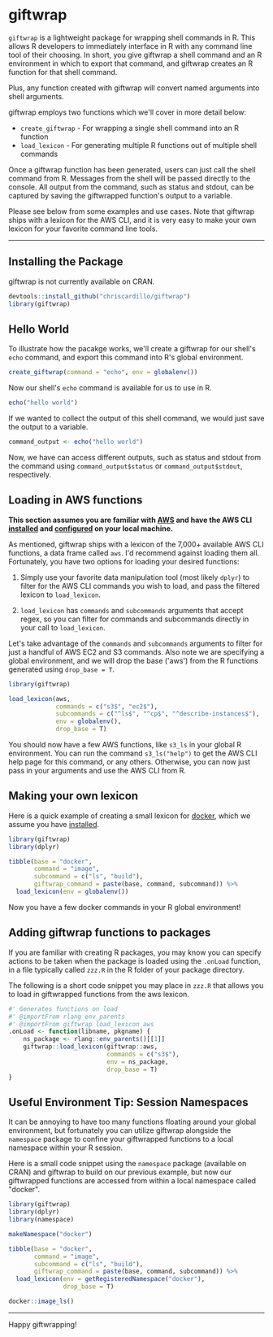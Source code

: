 # giftwrap
`giftwrap` is a lightweight package for wrapping shell commands in R. This allows R developers to immediately interface in R with any command line tool of their choosing. In short, you give giftwrap a shell command and an R environment in which to export that command, and giftwrap creates an R function for that shell command.

Plus, any function created with giftwrap will convert named arguments into shell arguments.

giftwrap employs two functions which we'll cover in more detail below:

- `create_giftwrap` - For wrapping a single shell command into an R function
- `load_lexicon` - For generating multiple R functions out of multiple shell commands

Once a giftwrap function has been generated, users can just call the shell command from R. Messages from the shell will be passed directly to the console. All output from the command, such as status and stdout, can be captured by saving the giftwrapped function's output to a variable.

Please see below from some examples and use cases. Note that giftwrap ships with a lexicon for the AWS CLI, and it is very easy to make your own lexicon for your favorite command line tools.

-----

## Installing the Package

giftwrap is not currently available on CRAN.

```r
devtools::install_github("chriscardillo/giftwrap")
library(giftwrap)
```

## Hello World

To illustrate how the pacakge works, we'll create a giftwrap for our shell's `echo` command, and export this command into R's global environment.

```r
create_giftwrap(command = "echo", env = globalenv())
```

Now our shell's `echo` command is available for us to use in R.

```r
echo("hello world")
```

If we wanted to collect the output of this shell command, we would just save the output to a variable.

```r
command_output <- echo("hello world")
```

Now, we have can access different outputs, such as status and stdout from the command using `command_output$status` or `command_output$stdout`, respectively.

## Loading in AWS functions

**This section assumes you are familiar with [AWS](https://aws.amazon.com/) and have the AWS CLI [installed](https://docs.aws.amazon.com/cli/latest/userguide/cli-chap-install.html) and [configured](https://docs.aws.amazon.com/cli/latest/userguide/cli-chap-configure.html) on your local machine.**

As mentioned, giftwrap ships with a lexicon of the 7,000+ available AWS CLI functions, a data frame called `aws`. I'd recommend against loading them all. Fortunately, you have two options for loading your desired functions:

1) Simply use your favorite data manipulation tool (most likely `dplyr`) to filter for the AWS CLI commands you wish to load, and pass the filtered lexicon to `load_lexicon`.

2) `load_lexicon` has `commands` and `subcommands` arguments that accept regex, so you can filter for commands and subcommands directly in your call to `load_lexicon`.

Let's take advantage of the `commands` and `subcommands` arguments to filter for just a handful of AWS EC2 and S3 commands. Also note we are specifying a global environment, and we will drop the base ('aws') from the R functions generated using `drop_base = T`.

```r
library(giftwrap)

load_lexicon(aws,
             commands = c("s3$", "ec2$"),
             subcommands = c("^ls$", "^cp$", "^describe-instances$"),
             env = globalenv(),
             drop_base = T)
```

You should now have a few AWS functions, like `s3_ls` in your global R environment. You can run the command `s3_ls("help")` to get the AWS CLI help page for this command, or any others. Otherwise, you can now just pass in your arguments and use the AWS CLI from R.

## Making your own lexicon

Here is a quick example of creating a small lexicon for [docker](http://docker.io/), which we assume you have [installed](https://docs.docker.com/get-docker/).

```r
library(giftwrap)
library(dplyr)

tibble(base = "docker",
       command = "image",
       subcommand = c("ls", "build"),
       giftwrap_command = paste(base, command, subcommand)) %>%
  load_lexicon(env = globalenv())
```

Now you have a few docker commands in your R global environment!

## Adding giftwrap functions to packages

If you are familiar with creating R packages, you may know you can specify actions to be taken when the package is loaded using the `.onLoad` function, in a file typically called `zzz.R` in the R folder of your package directory.

The following is a short code snippet you may place in `zzz.R` that allows you to load in giftwrapped functions from the aws lexicon.

```r
#' Generates functions on load
#' @importFrom rlang env_parents
#' @importFrom giftwrap load_lexicon aws
.onLoad <- function(libname, pkgname) {
    ns_package <- rlang::env_parents()[[1]]
    giftwrap::load_lexicon(giftwrap::aws,
                           commands = c("s3$"),
                           env = ns_package,
                           drop_base = T)
}
```

## Useful Environment Tip: Session Namespaces

It can be annoying to have too many functions floating around your global environment, but fortunately you can utilize giftwrap alongside the `namespace` package to confine your giftwrapped functions to a local namespace within your R session.

Here is a small code snippet using the `namespace` package (available on CRAN) and giftwrap to build on our previous example, but now our giftwrapped functions are accessed from within a local namespace called "docker".

```r
library(giftwrap)
library(dplyr)
library(namespace)

makeNamespace("docker")

tibble(base = "docker",
       command = "image",
       subcommand = c("ls", "build"),
       giftwrap_command = paste(base, command, subcommand)) %>%
  load_lexicon(env = getRegisteredNamespace("docker"),
               drop_base = T)

docker::image_ls()
```

-----

Happy giftwrapping!
